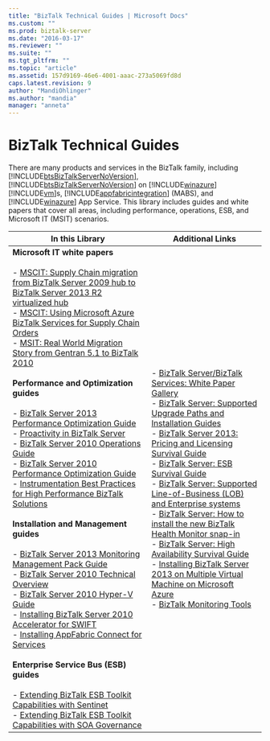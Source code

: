 ```yaml
---
title: "BizTalk Technical Guides | Microsoft Docs"
ms.custom: ""
ms.prod: biztalk-server
ms.date: "2016-03-17"
ms.reviewer: ""
ms.suite: ""
ms.tgt_pltfrm: ""
ms.topic: "article"
ms.assetid: 157d9169-46e6-4001-aaac-273a5069fd8d
caps.latest.revision: 9
author: "MandiOhlinger"
ms.author: "mandia"
manager: "anneta"
---
```

# BizTalk Technical Guides
There are many products and services in the BizTalk family, including [!INCLUDE[btsBizTalkServerNoVersion](../includes/btsbiztalkservernoversion-md.md)], [!INCLUDE[btsBizTalkServerNoVersion](../includes/btsbiztalkservernoversion-md.md)] on [!INCLUDE[winazure](../includes/winazure-md.md)][!INCLUDE[vm](../includes/vm-md.md)]s, [!INCLUDE[appfabricintegration](../includes/appfabricintegration-md.md)] (MABS), and [!INCLUDE[winazure](../includes/winazure-md.md)] App Service. This library includes guides and white papers that cover all areas, including performance, operations, ESB, and Microsoft IT (MSIT) scenarios.  
  
|In this Library|Additional Links|  
|---------------------|----------------------|  
|**Microsoft IT white papers**<br /><br /> -   [MSCIT: Supply Chain migration from BizTalk Server 2009 hub to BizTalk Server 2013 R2 virtualized hub](../technical-guides/mscit-supply-chain-migration-from-biztalk-2009-to-biztalk-2013-r2-virtualized.md)<br />-   [MSCIT: Using Microsoft Azure BizTalk Services for Supply Chain Orders](../technical-guides/mscit-using-microsoft-azure-biztalk-services-for-supply-chain-orders.md)<br />-   [MSIT: Real World Migration Story from Gentran 5.1 to BizTalk 2010](../technical-guides/msit-real-world-migration-story-from-gentran-5-1-to-biztalk-2010.md)<br /><br /> **Performance and Optimization guides**<br /><br /> -   [BizTalk Server 2013 Performance Optimization Guide](../technical-guides/biztalk-server-2013-performance-optimization-guide.md)<br />-   [Proactivity in BizTalk Server](../technical-guides/proactivity-in-biztalk-server.md)<br />-   [BizTalk Server 2010 Operations Guide](~/technical-guides/biztalk-server-2010-operations-guide.md)<br />-   [BizTalk Server 2010 Performance Optimization Guide](../technical-guides/biztalk-server-2010-performance-optimization-guide.md)<br />-   [Instrumentation Best Practices for High Performance BizTalk Solutions](../technical-guides/instrumentation-best-practices-for-high-performance-biztalk-solutions.md)<br /><br /> **Installation and Management guides**<br /><br /> -   [BizTalk Server 2013 Monitoring Management Pack Guide](../technical-guides/biztalk-server-2013-monitoring-management-pack-guide.md)<br />-   [BizTalk Server 2010 Technical Overview](../technical-guides/biztalk-server-2010-technical-overview.md)<br />-   [BizTalk Server 2010 Hyper-V Guide](../technical-guides/biztalk-server-2010-hyper-v-guide.md)<br />-   [Installing BizTalk Server 2010 Accelerator for SWIFT](../technical-guides/installing-biztalk-server-2010-accelerator-for-swift.md)<br />-   [Installing AppFabric Connect for Services](../technical-guides/installing-appfabric-connect-for-services.md)<br /><br /> **Enterprise Service Bus (ESB) guides**<br /><br /> -   [Extending BizTalk ESB Toolkit Capabilities with Sentinet](../technical-guides/extending-biztalk-esb-toolkit-capabilities-with-sentinet.md)<br />-   [Extending BizTalk ESB Toolkit Capabilities with SOA Governance](../technical-guides/extending-biztalk-esb-toolkit-capabilities-with-soa-governance.md)|-   [BizTalk Server/BizTalk Services: White Paper Gallery](http://social.technet.microsoft.com/wiki/contents/articles/15469.biztalk-serverbiztalk-services-white-paper-gallery.aspx)<br />-   [BizTalk Server: Supported Upgrade Paths and Installation Guides](http://social.technet.microsoft.com/wiki/contents/articles/28554.biztalk-server-supported-upgrade-paths-and-installation-guides.aspx)<br />-   [BizTalk Server 2013: Pricing and Licensing Survival Guide](http://social.technet.microsoft.com/wiki/contents/articles/20494.biztalk-server-2013-pricing-and-licensing-survival-guide.aspx)<br />-   [BizTalk Server: ESB Survival Guide](http://social.technet.microsoft.com/wiki/contents/articles/7756.biztalk-server-esb-survival-guide.aspx)<br />-   [BizTalk Server: Supported Line-of-Business (LOB) and Enterprise systems](http://social.technet.microsoft.com/wiki/contents/articles/17631.biztalk-server-supported-line-of-business-lob-and-enterprise-systems.aspx)<br />-   [BizTalk Server: How to install the new BizTalk Health Monitor snap-in](http://social.technet.microsoft.com/wiki/contents/articles/26466.biztalk-server-how-to-install-the-new-biztalk-health-monitor-snap-in.aspx)<br />-   [BizTalk Server: High Availability Survival Guide](http://social.technet.microsoft.com/wiki/contents/articles/6532.biztalk-server-high-availability-survival-guide.aspx)<br />-   [Installing BizTalk Server 2013 on Multiple Virtual Machine on Microsoft Azure](http://social.technet.microsoft.com/wiki/contents/articles/23968.installing-biztalk-server-2013-on-multiple-virtual-machine-on-windows-azure.aspx)<br />-   [BizTalk Monitoring Tools](http://social.technet.microsoft.com/wiki/contents/articles/5364.biztalk-monitoring-tools.aspx)|